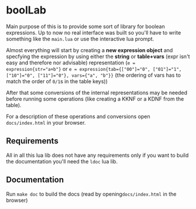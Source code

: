 # boolLab

Main purpose of this is to provide some sort of library for boolean expressions.
Up to now no real interface was built so you'll have to write something like the
`main.lua` or use the interactive lua prompt.

Almost everything will start by creating a **new expression object** and specfying
the expression by using either the **string** or **table+vars** (expr isn't easy
and therefore nor advisable) representation (`e = expression{str="a+b"}` or `e =
expression{tab={["00"]="0", ["01"]="1", ["10"]="0", ["11"]="0"}, vars={"a", "b"}}`
(the ordering of vars has to match the order of `0/1`s in the table keys))

After that some conversions of the internal representations may be needed before
running some operations (like creating a KKNF or a KDNF from the table).

For a description of these operations and conversions open `docs/index.html` in
your browser.

## Requirements
All in all this lua lib does not have any requirements only if you want to build
the documentation you'll need the `ldoc` lua lib.

## Documentation
Run `make doc` to build the docs (read by opening`docs/index.html` in the browser)
